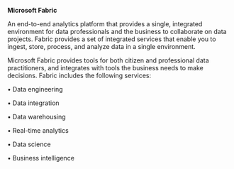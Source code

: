 **Microsoft Fabric**

An end-to-end analytics platform that provides a single, integrated environment for data professionals and the business to collaborate on data projects. Fabric provides a set of integrated services that enable you to ingest, store, process, and analyze data in a single environment.

Microsoft Fabric provides tools for both citizen and professional data practitioners, and integrates with tools the business needs to make decisions. Fabric includes the following services:

•	Data engineering

•	Data integration

•	Data warehousing

•	Real-time analytics

•	Data science

•	Business intelligence

